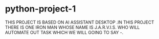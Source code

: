 # python-project-1
THIS PROJECT IS BASED ON  AI  ASSISTANT DESKTOP .IN THIS PROJECT THERE IS ONE IRON MAN WHOSE NAME IS J.A.R.V.I.S. WHO WILL AUTOMATE OUT TASK WHICH WE WILL GOING TO SAY -. 

